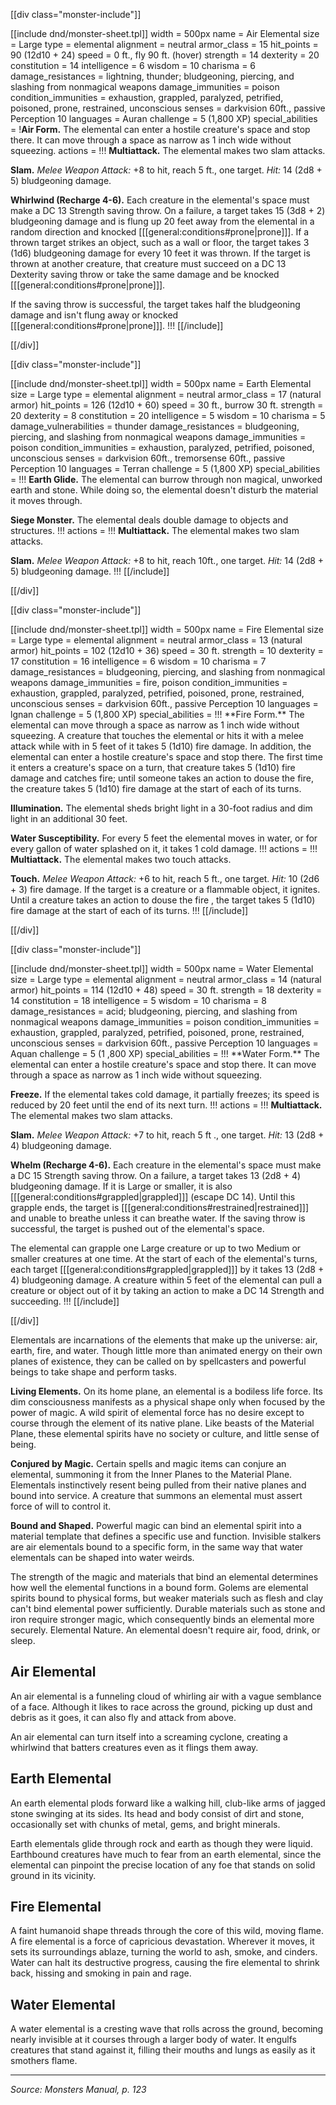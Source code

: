 [[div class="monster-include"]]

<a id="air-elemental">

[[include dnd/monster-sheet.tpl]]
width = 500px
name = Air Elemental
size = Large
type = elemental
alignment = neutral
armor_class = 15
hit_points = 90 (12d10 + 24)
speed = 0 ft., fly 90 ft. (hover)
strength = 14
dexterity = 20
constitution = 14
intelligence = 6
wisdom = 10
charisma = 6
damage_resistances = lightning, thunder; bludgeoning, piercing, and slashing from nonmagical weapons
damage_immunities = poison
condition_immunities = exhaustion, grappled, paralyzed, petrified, poisoned, prone, restrained, unconscious
senses = darkvision 60ft., passive Perception 10
languages = Auran
challenge = 5 (1,800 XP)
special_abilities = !**Air Form.** The elemental can enter a hostile creature's space and stop there. It can move through a space as narrow as 1 inch wide without squeezing.
actions = !!!
**Multiattack.** The elemental makes two slam attacks.

**Slam.** *Melee Weapon Attack:* +8 to hit, reach 5 ft., one target. *Hit:* 14 (2d8 + 5) bludgeoning damage.

**Whirlwind (Recharge 4-6).** Each creature in the elemental's space must make a DC 13 Strength saving throw. On a failure, a target takes 15 (3d8 + 2) bludgeoning damage and is flung up 20 feet away from the elemental in a random direction and knocked [[[general:conditions#prone|prone]]]. If a thrown target strikes an object, such as a wall or floor, the target takes 3 (1d6) bludgeoning damage for every 10 feet it was thrown. If the target is thrown at another creature, that creature must succeed on a DC 13 Dexterity saving throw or take the same damage and be knocked [[[general:conditions#prone|prone]]].

If the saving throw is successful, the target takes half the bludgeoning damage and isn't flung away or knocked [[[general:conditions#prone|prone]]].
!!!
[[/include]]

[[/div]]

[[div class="monster-include"]]

<a id="earth-elemental">

[[include dnd/monster-sheet.tpl]]
width = 500px
name = Earth Elemental
size = Large
type = elemental
alignment = neutral
armor_class = 17 (natural armor)
hit_points = 126 (12d10 + 60)
speed = 30 ft., burrow 30 ft.
strength = 20
dexterity = 8
constitution = 20
intelligence = 5
wisdom = 10
charisma = 5
damage_vulnerabilities = thunder
damage_resistances = bludgeoning, piercing, and slashing from nonmagical weapons
damage_immunities = poison
condition_immunities = exhaustion, paralyzed, petrified, poisoned, unconscious
senses = darkvision 60ft., tremorsense 60ft., passive Perception 10
languages = Terran
challenge = 5 (1,800 XP)
special_abilities = !!!
**Earth Glide.** The elemental can burrow through non magical, unworked earth and stone. While doing so, the elemental doesn't disturb the material it moves through.

**Siege Monster.** The elemental deals double damage to objects and structures.
!!!
actions = !!!
**Multiattack.** The elemental makes two slam attacks.

**Slam.** *Melee Weapon Attack:* +8 to hit, reach 10ft., one target. *Hit:* 14 (2d8 + 5) bludgeoning damage.
!!!
[[/include]]

[[/div]]

[[div class="monster-include"]]

<a id="fire-elemental">
[[include dnd/monster-sheet.tpl]]
width = 500px
name = Fire Elemental
size = Large
type = elemental
alignment = neutral
armor_class = 13 (natural armor)
hit_points = 102 (12d10 + 36)
speed = 30 ft.
strength = 10
dexterity = 17
constitution = 16
intelligence = 6
wisdom = 10
charisma = 7
damage_resistances = bludgeoning, piercing, and slashing from nonmagical weapons
damage_immunities = fire, poison
condition_immunities = exhaustion, grappled, paralyzed, petrified, poisoned, prone, restrained, unconscious
senses = darkvision 60ft., passive Perception 10
languages = lgnan
challenge = 5 (1,800 XP)
special_abilities = !!!
**Fire Form.** The elemental can move through a space as narrow as 1 inch wide without squeezing. A creature that touches the elemental or hits it with a melee attack while with in 5 feet of it takes 5 (1d10) fire damage. In addition, the elemental can enter a hostile creature's space and stop there. The first time it enters a creature's space on a turn, that creature takes 5 (1d10) fire damage and catches fire; until someone takes an action to douse the fire, the creature takes 5 (1d10) fire damage at the start of each of its turns.

**Illumination.** The elemental sheds bright light in a 30-foot radius and dim light in an additional 30 feet.

**Water Susceptibility.** For every 5 feet the elemental moves in water, or for every gallon of water splashed on it, it takes 1 cold damage.
!!!
actions = !!!
**Multiattack.** The elemental makes two touch attacks.

**Touch.** *Melee Weapon Attack:* +6 to hit, reach 5 ft., one target. *Hit:* 10 (2d6 + 3) fire damage. If the target is a creature or a flammable object, it ignites. Until a creature takes an action to douse the fire , the target takes 5 (1d10) fire damage at the start of each of its turns.
!!!
[[/include]]

[[/div]]

[[div class="monster-include"]]

<a id="water-elemental">
[[include dnd/monster-sheet.tpl]]
width = 500px
name = Water Elemental
size = Large
type = elemental
alignment = neutral
armor_class = 14 (natural armor)
hit_points = 114 (12d10 + 48)
speed = 30 ft.
strength = 18
dexterity = 14
constitution = 18
intelligence = 5
wisdom = 10
charisma = 8
damage_resistances = acid; bludgeoning, piercing, and slashing from nonmagical weapons
damage_immunities = poison
condition_immunities = exhaustion, grappled, paralyzed, petrified, poisoned, prone, restrained, unconscious
senses = darkvision 60ft., passive Perception 10
languages = Aquan
challenge = 5 (1 ,800 XP)
special_abilities = !!!
**Water Form.** The elemental can enter a hostile creature's space and stop there. It can move through a space as narrow as 1 inch wide without squeezing.

**Freeze.** If the elemental takes cold damage, it partially freezes; its speed is reduced by 20 feet until the end of its next turn.
!!!
actions = !!!
**Multiattack.** The elemental makes two slam attacks.

**Slam.** *Melee Weapon Attack:* +7 to hit, reach 5 ft ., one target. *Hit:* 13 (2d8 + 4) bludgeoning damage.

**Whelm (Recharge 4-6).** Each creature in the elemental's space must make a DC 15 Strength saving throw. On a failure, a target takes 13 (2d8 + 4) bludgeoning damage. If it is Large or smaller, it is also [[[general:conditions#grappled|grappled]]] (escape DC 14). Until this grapple ends, the target is [[[general:conditions#restrained|restrained]]] and unable to breathe unless it can breathe water. If the saving throw is successful, the target is pushed out of the elemental's space.

The elemental can grapple one Large creature or up to two Medium or smaller creatures at one time. At the start of each of the elemental's turns, each target [[[general:conditions#grappled|grappled]]] by it takes 13 (2d8 + 4) bludgeoning damage. A creature within 5 feet of the elemental can pull a creature or object out of it by taking an action to make a DC 14 Strength and succeeding.
!!!
[[/include]]

[[/div]]

Elementals are incarnations of the elements that make up the universe: air, earth, fire, and water. Though little more than animated energy on their own planes of existence, they can be called on by spellcasters and powerful beings to take shape and perform tasks.

**Living Elements.** On its home plane, an elemental is a bodiless life force. Its dim consciousness manifests as a physical shape only when focused by the power of magic. A wild spirit of elemental force has no desire except to course through the element of its native plane. Like beasts of the Material Plane, these elemental spirits have no society or culture, and little sense of being.

**Conjured by Magic.** Certain spells and magic items can conjure an elemental, summoning it from the Inner Planes to the Material Plane. Elementals instinctively resent being pulled from their native planes and bound into service. A creature that summons an elemental must assert force of will to control it.

**Bound and Shaped.** Powerful magic can bind an elemental spirit into a material template that defines a specific use and function. Invisible stalkers are air elementals bound to a specific form, in the same way that water elementals can be shaped into water weirds.

The strength of the magic and materials that bind an elemental determines how well the elemental functions in a bound form. Golems are elemental spirits bound to physical forms, but weaker materials such as flesh and clay can't bind elemental power sufficiently. Durable materials such as stone and iron require stronger magic, which consequently binds an elemental more securely. Elemental Nature. An elemental doesn't require air, food, drink, or sleep.

## Air Elemental

An air elemental is a funneling cloud of whirling air with a vague semblance of a face. Although it likes to race across the ground, picking up dust and debris as it goes, it can also fly and attack from above.

An air elemental can turn itself into a screaming cyclone, creating a whirlwind that batters creatures even as it flings them away.

## Earth Elemental

An earth elemental plods forward like a walking hill, club-like arms of jagged stone swinging at its sides. Its head and body consist of dirt and stone, occasionally set with chunks of metal, gems, and bright minerals.

Earth elementals glide through rock and earth as though they were liquid. Earthbound creatures have much to fear from an earth elemental, since the elemental can pinpoint the precise location of any foe that stands on solid ground in its vicinity.

## Fire Elemental

A faint humanoid shape threads through the core of this wild, moving flame. A fire elemental is a force of capricious devastation. Wherever it moves, it sets its surroundings ablaze, turning the world to ash, smoke, and cinders. Water can halt its destructive progress, causing the fire elemental to shrink back, hissing and smoking in pain and rage.

## Water Elemental

A water elemental is a cresting wave that rolls across the ground, becoming nearly invisible at it courses through a larger body of water. It engulfs creatures that stand against it, filling their mouths and lungs as easily as it smothers flame.

----

*Source: Monsters Manual, p. 123*